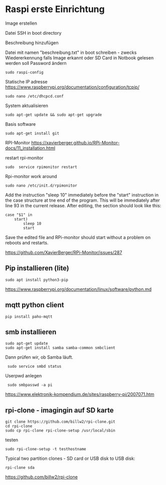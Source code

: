 
# Raspi erste Einrichtung

Image erstellen


Datei SSH in boot directory

Beschreibung hinzufügen 

Datei mit namen "beschreibung.txt" in boot schreiben - zwecks Wiedererkennung falls Image erkannt oder SD Card in Notbook gelesen werden soll
Password ändern

    sudo raspi-config

Statische IP adresse
<https://www.raspberrypi.org/documentation/configuration/tcpip/>

    sudo nano /etc/dhcpcd.conf
    

System aktualisieren

    sudo apt-get update && sudo apt-get upgrade

Basis software

    sudo apt-get install git
    
RPI-Monitor
<https://xavierberger.github.io/RPi-Monitor-docs/11_installation.html>

restart rpi-monitor

    sudo  service rpimonitor restart
    


Rpi-monitor work around

    sudo nano /etc/init.d/rpimonitor

Add the instruction "sleep 10" immediately before the "start" instruction in the case structure at tne end of the program. This will be immediately after line 93 in the current release. After editing, the section should look like this:

    case "$1" in
        start)
            sleep 10
            start
            
Save the edited file and RPi-monitor should start without a problem on reboots and restarts.
	
<https://github.com/XavierBerger/RPi-Monitor/issues/287>


## Pip installieren (lite)

    sudo apt install python3-pip
    
<https://www.raspberrypi.org/documentation/linux/software/python.md>

## mqtt python client 

    pip install paho-mqtt
    

## smb installieren

    sudo apt-get update
    sudo apt-get install samba samba-common smbclient
    
    
    
    
Dann prüfen wir, ob Samba läuft.

     sudo service smbd status
     
Userpwd anlegen

     sudo smbpasswd -a pi
     
     
<https://www.elektronik-kompendium.de/sites/raspberry-pi/2007071.htm>


## rpi-clone - imagingin auf SD karte


    git clone https://github.com/billw2/rpi-clone.git 
    cd rpi-clone
    sudo cp rpi-clone rpi-clone-setup /usr/local/sbin

testen

    sudo rpi-clone-setup -t testhostname

Typical two partition clones - SD card or USB disk to USB disk:
    
    rpi-clone sda


<https://github.com/billw2/rpi-clone>
